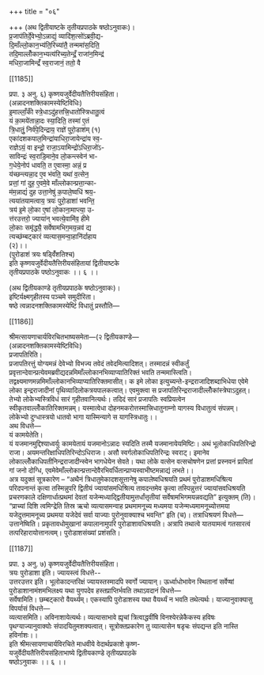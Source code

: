 +++
title = "०६"

+++
(अथ द्वितीयाष्टके तृतीयप्रपाठके षष्ठोऽनुवाकः)।  
प्र॒जाप॑तिर्दे॒वेभ्यो॒ऽन्नाद्यं॒ व्यादि॑श॒त्सो॑ऽब्रवी॒द्य-  
दि॒माँल्लो॒कान॒भ्य॑ति॒रिच्या॑तै॒ तन्ममा॑स॒दिति॒  
तदि॒माल्लोँकान॒भ्यत्य॑रिच्य॒तेन्द्रँ॒ राजा॑न॒मिन्द्र॑  
मधिरा॒जामिन्द्रँ॑ स्व॒राजानं॒ ततो॒ वै

[[1185]]

प्रपा. ३ अनु. ६) कृष्णयजुर्वेदीयतैत्तिरीयसंहिता।  
(अन्नादनशक्तिकामस्येष्टिविधिः)  
इ॒माल्लाँ॒कोँ स्त्रे॒धाऽदु॑हत्तत्त्रि॒धातो॑स्त्रिधातु॒त्वं  
यं का॒मये॑तान्ना॒दः स्या॒दिति॒ तस्मा॑ ए॒तं  
त्रि॒धातुं॒ निर्व॑पे॒दिन्द्राय॒ राज्ञे॑ पुरो॒डाश॑म् (१)  
एका॑दशकपाल॒मिन्द्रा॑याधिरा॒जायेन्द्रा॑य स्व॒-  
राज्ञेऽयं॒ वा इन्द्रो॒ राजा॒ऽयामिन्द्रो॑ऽधिरा॒जो॑ऽ-  
साविन्द्रः॑ स्व॒राडि॒माने॒व लो॒कन्त्स्वेन॑ भा-  
ग॒धेये॒नोप॑ धावति॒ त ए॒वास्मा॒ अन्नं॒ प्र  
य॑च्छन्त्यन्ना॒द ए॒व भ॑वति॒ यथा॑ व॒त्सेन॒  
प्रत्तां॒ गां दुह॒ ए॒वमे॒वे माँल्लोकान्प्रत्ता॒न्का-  
म॑म॒न्नाद्यं॑ दुह उत्ता॒नेषु॑ क॒पाले॒ष्वधि॑ श्रय॒-  
त्यया॑तयामत्वाय॒ त्रयः॑ पुरो॒डाशा॑ भवन्ति॒  
त्रय॑ इ॒मे लो॒का ए॒षां लो॒काना॒माप्त्या॒ उ-  
त्त॑रउत्तरो॒ ज्याया॑न् भवत्ये॒वामि॑व॒ हीमे  
लो॒काः समृ॑द्ध्यै॒ सर्वेषामभिग॒मय॒न्नव॑ द्य  
त्यच्छ॑म्बट्कारं व्यत्यास॒मन्वा॒हानि॑र्दाहाय  
(२)।।  
(पुरोडाशं त्रयः षड्विँ॑शतिश्च)  
इति कृष्णयजुर्वेदीयतैत्तिरीयसंहितायां द्वितीयाष्टके  
तृतीयप्रपाठके पष्ठोऽनुवाकः ।। ६ ।।

(अथ द्वितीयकाण्डे तृतीयप्रपाठके षष्ठोऽनुवाकः)।  
इष्टिर्यक्ष्मगृहीतस्य पञ्चमे समुदीरिता।  
षष्ठे त्वन्नादनशक्तिकामस्येष्टिं विधातुं प्रस्तौति—

[[1186]]

श्रीमत्सायणाचार्यविरचितभाष्यसमेता—(२ द्वितीयकाण्डे—  
(अन्नादनशक्तिकामस्येष्टिविधिः)  
प्रजापतिरिति।  
प्रजापतिरत्तुं योग्यमन्नं देवेभ्यो विभज्य तवेदं तवेदमित्यादिशत्। तस्मादन्नं स्वीकर्तुं प्रवृत्तान्देवान्प्रत्येवमब्रवीद्यदन्नमिमाँल्लोकानभिव्याप्यातिरिक्तं भवति तन्ममास्त्विति। तद्वक्ष्यमाणमन्नमिमाँल्लोकानभिव्याप्यातिरिक्तमासीत्। क इमे लोका इत्युच्यन्ते-इन्द्रराजादिशब्दाभिधेया एवेमे लोका इन्द्रराजादीनां पृथिव्यादिलोकत्रयपालकत्वात्। एवमुक्त्वा स प्रजापतिरिन्द्रराजादील्लोँकांस्त्रेघाऽदुहत्। तेभ्यो लोकेभ्यस्त्रिविधं सारं गृहीतवानित्यर्थः। तदिदं सारं प्रजापतिः स्वप्रियत्वेन स्वीकृतवाल्लोँकातिरिक्तमन्नम्। यस्मात्वेधा दोहनमकरोत्तस्मात्त्रिधातुनाम्नो यागस्य विधातुत्वं संपन्नम्। लोकेभ्यो दुग्धास्त्रयो धातवो भागा यास्मिन्यागे स यागस्त्रिधातुः।।  
अथ विधत्ते—  
यं कामयेतेति।  
यं यजमानमुद्दिश्याध्वर्युः कामयेतायं यजमानोऽन्नादः स्यदिति तस्मै यजमानायेयमिष्टिः। अथं भूलोकाधिपतिरिन्द्रो राजा। अयमन्तरिक्षाधिपतिरिन्दोऽधिराजः। असौ स्वर्गलोकाधिपतिरिन्द्रः स्वराट्। इमानेव लोकाल्लोँकाधिपतीनिन्द्रराजादीन्स्वेन भागधेयेन सेवते। यथा लोके वत्सेन वत्सचोषणेन प्रत्तां प्रस्नवनं प्रापितां गां जनो दोग्धि, एवमेवेमाँल्लोकान्प्रत्तान्देवैरभिवर्धितान्प्राप्यस्वाभीष्टमन्नाद्यं लभते।।  
अत्र यदुक्तं सूत्रकारेण – “अथैनं त्रिधातुमेकादशसूत्तानेषु कपालेष्वधिश्रयति प्रथमं पुरोडाशमधिश्रित्य परिदपनान्तं कृत्वा तस्मिन्नुपरि द्वितीयं ज्यायांसमधिश्रित्य तावदन्तमेव कृत्वा तस्पिन्नुत्तरं ज्यायांसवधिश्रयति प्रचरणकाले दक्षिणार्धात्प्रथमां देवतां यजेन्मध्याद्द्वितीयामुत्तर्धांत्तृतीयां सर्वेषामभिगमयन्नवद्यति” इत्युक्तम् (ति)। “प्राच्यां दिशि त्वमिग्द्रेति तिस्र ऋचो व्यत्यासमन्वाह प्रथमामनूच्य मध्यमया यजेन्मध्यमामनूच्योत्तमया यजेदुत्तमामनूच्य प्रथमया यजेदेवं सर्वा याज्याः पुरोनुवाक्याश्च भवन्ति” इति (च)। तत्राधिश्रयणं विधत्ते—  
उत्तानेष्विति। प्रकृतावधोमुखानां कपालानामुपरि पुरोडाशावधिश्रयति। अत्रापि तथात्वे यातयामत्वं गतसारत्वं तत्परिहारायोत्तानत्वम्। पुरोडाशसंख्यां प्रशंसति।

[[1187]]

प्रपा. ३ अनु. ७) कृष्णयजुर्वेदीयतैत्तिरीयसंहिता।  
त्रयः पुरोडाशा इति। ज्यायस्त्वं विधत्ते--  
उत्तरउत्तर इति। भूलोकादन्तरिक्षं ज्यायस्तस्मादपि स्वर्गो ज्यायान्। ऊर्ध्वाधोभावेन स्थितानां सर्वेप्षां पुरोडाशानामंशमभिलक्ष्य यथा युगपदेव हस्तप्राप्तिर्भवति तथाऽवदानं विधत्ते—  
सर्वेषामिति। छम्बट्कारो वैयर्थ्यम्। एकस्यापि पुरोडाशस्य यथा वैयर्थ्यं न भवति तथेत्यर्थः। याज्यानुवाक्यासु विपर्यासं विधत्ते—  
व्यत्यासमिति। अविनाशायेत्यर्थः। व्यत्यासाभावे ह्यृचां त्रित्वाद्धवींषि विनश्येरन्नेकैकस्य हविषः पृथग्याज्यानुवाक्योः संपादयितुमशक्यत्वात्। सूत्रोक्तप्रकारेण तु व्यात्यासेन षडृचः संपद्यन्त इति नास्ति हविर्नाशः।।  
इति श्रीमत्सायणाचार्यविरचिते माधवीये वेदार्थप्रकाशे कृष्ण-  
यजुर्वेदीयतैत्तिरीयसंहिताभाष्ये द्वितीयकाण्डे तृतीयप्रपाठके  
षष्ठोऽनुवाकः ।। ६ ।।  
